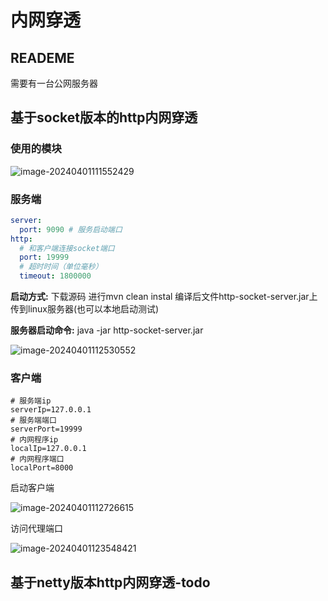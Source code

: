 # 内网穿透

## READEME

需要有一台公网服务器

## 基于socket版本的http内网穿透

### 使用的模块

![image-20240401111552429](https://wxy-md.oss-cn-shanghai.aliyuncs.com/image-20240401111552429.png)

### 服务端

```yml
server:
  port: 9090 # 服务启动端口
http:
  # 和客户端连接socket端口
  port: 19999
  # 超时时间（单位毫秒）
  timeout: 1800000
```

**启动方式:** 下载源码 进行mvn clean instal 编译后文件http-socket-server.jar上传到linux服务器(也可以本地启动测试)

**服务器启动命令:** java -jar http-socket-server.jar

![image-20240401112530552](https://wxy-md.oss-cn-shanghai.aliyuncs.com/image-20240401112530552.png)

### 客户端

```properties
# 服务端ip
serverIp=127.0.0.1
# 服务端端口
serverPort=19999
# 内网程序ip
localIp=127.0.0.1
# 内网程序端口
localPort=8000
```

启动客户端

![image-20240401112726615](https://wxy-md.oss-cn-shanghai.aliyuncs.com/image-20240401112726615.png)

访问代理端口

![image-20240401123548421](https://wxy-md.oss-cn-shanghai.aliyuncs.com/image-20240401123548421.png)

## 基于netty版本http内网穿透-todo